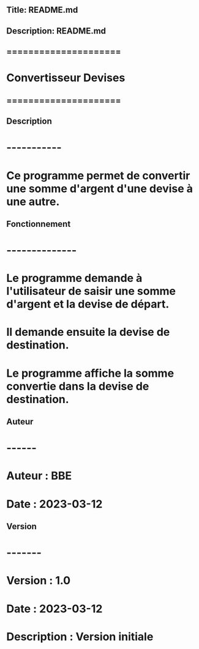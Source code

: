 ## Title: README.md
## Description: README.md
## =====================
# Convertisseur Devises
## =====================


## Description
# -----------
# Ce programme permet de convertir une somme d'argent d'une devise à une autre.
    
## Fonctionnement
# --------------
# Le programme demande à l'utilisateur de saisir une somme d'argent et la devise de départ.
# Il demande ensuite la devise de destination.
# Le programme affiche la somme convertie dans la devise de destination.

## Auteur
# ------
# Auteur : BBE
# Date : 2023-03-12

## Version
# -------
# Version : 1.0
# Date : 2023-03-12
# Description : Version initiale


